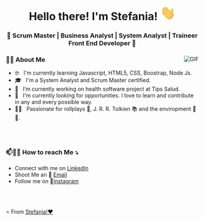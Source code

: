 
<h1 align="center">Hello there! I'm Stefania! <img src="https://raw.githubusercontent.com/ABSphreak/ABSphreak/master/gifs/Hi.gif" width="40px" /> </h1>
<h3 align="center">🚀 Scrum Master | Business Analyst | System Analyst | Traineer Front End Developer  🚀</h3>
<div>
<img align="right" alt="GIF" src="https://media.giphy.com/media/LHZyixOnHwDDy/giphy.gif" />

  <h3> 👩‍💻 About Me </h3>

  - 🤓 &nbsp; I'm currently learning Javascript, HTML5, CSS, Boostrap, Node Js.
  - 🎓 &nbsp; I'm a System Analyst and Scrum Master certified.
  - 💼 &nbsp; I’m currently working on health software project at Tips Salud.
  - 🌱 &nbsp; I'm currently looking for opportunities. I love to learn and contribute in any and every possible way.
  - 🙋‍♀️ &nbsp; Passionate for rollplays 🎲, J. R. R. Tolkien 📚 and the enviropment 🐳🌳.
</div> 
</div>
<br>
</br>

### 📫🤝🏻 How to reach Me ⤵

 - Connect with me on [LinkedIn](https://www.linkedin.com/in/stefania-scazzola-686329a5/) 
 - Shoot Me an 💌 [Email](mailto:stefaniascazzola@gmail.com) 
 - Follow me on 🤝[Instagram](https://www.instagram.com/stefyscazzola11/) 

<br>
</br>

⭐️ From [Stefania!♥](https://github.com/StefaniaScazzola)
